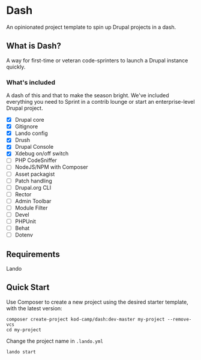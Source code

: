 # Dash

An opinionated project template to spin up Drupal projects in a dash.

## What is Dash?

A way for first-time or veteran code-sprinters to launch a Drupal instance
quickly.

### What's included

A dash of this and that to make the season bright. We've included everything you
need to Sprint in a contrib lounge or start an enterprise-level Drupal project.

- [x] Drupal core
- [x] Gitignore
- [x] Lando config
- [x] Drush
- [x] Drupal Console
- [x] Xdebug on/off switch
- [ ] PHP CodeSniffer
- [ ] NodeJS/NPM with Composer
- [ ] Asset packagist
- [ ] Patch handling
- [ ] Drupal.org CLI
- [ ] Rector
- [ ] Admin Toolbar
- [ ] Module Filter
- [ ] Devel
- [ ] PHPUnit
- [ ] Behat
- [ ] Dotenv

## Requirements

Lando

## Quick Start

Use Composer to create a new project using the desired starter template, with
the latest version:

```
composer create-project kod-camp/dash:dev-master my-project --remove-vcs
cd my-project
```

Change the project name in `.lando.yml`

```
lando start
```
